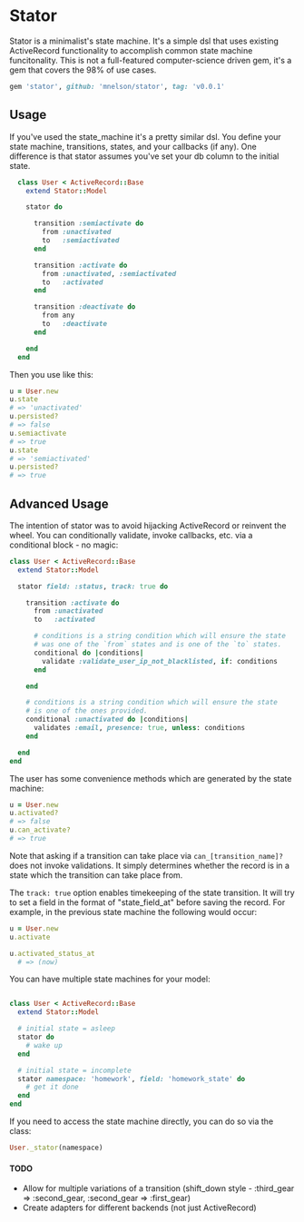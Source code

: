 # Stator

Stator is a minimalist's state machine. It's a simple dsl that uses existing ActiveRecord functionality to accomplish common state machine funcitonality. This is not a full-featured computer-science driven gem, it's a gem that covers the 98% of use cases.

```ruby
gem 'stator', github: 'mnelson/stator', tag: 'v0.0.1'
```

## Usage

If you've used the state_machine it's a pretty similar dsl. You define your state machine, transitions, states, and your callbacks (if any). One difference is that stator assumes you've set your db column to the initial state.

```ruby
  class User < ActiveRecord::Base
    extend Stator::Model

    stator do

      transition :semiactivate do
        from :unactivated
        to   :semiactivated
      end

      transition :activate do
        from :unactivated, :semiactivated
        to   :activated
      end

      transition :deactivate do
        from any
        to   :deactivate
      end

    end
  end
```

Then you use like this:

```ruby
u = User.new
u.state
# => 'unactivated'
u.persisted?
# => false
u.semiactivate
# => true
u.state
# => 'semiactivated'
u.persisted?
# => true
```

## Advanced Usage

The intention of stator was to avoid hijacking ActiveRecord or reinvent the wheel. You can conditionally validate, invoke callbacks, etc. via a conditional block - no magic:

```ruby
class User < ActiveRecord::Base
  extend Stator::Model

  stator field: :status, track: true do

    transition :activate do
      from :unactivated
      to   :activated

      # conditions is a string condition which will ensure the state 
      # was one of the `from` states and is one of the `to` states.
      conditional do |conditions|
        validate :validate_user_ip_not_blacklisted, if: conditions
      end

    end

    # conditions is a string condition which will ensure the state 
    # is one of the ones provided.
    conditional :unactivated do |conditions|
      validates :email, presence: true, unless: conditions
    end

  end
end
```

The user has some convenience methods which are generated by the state machine:

```ruby
u = User.new
u.activated?
# => false
u.can_activate?
# => true
```

Note that asking if a transition can take place via `can_[transition_name]?` does not invoke validations. It simply determines whether the record is in a state which the transition can take place from.


The `track: true` option enables timekeeping of the state transition. It will try to set a field in the format of "state_field_at" before saving the record. For example, in the previous state machine the following would occur:

```ruby
u = User.new
u.activate

u.activated_status_at
  # => (now)
```

You can have multiple state machines for your model:

```ruby

class User < ActiveRecord::Base
  extend Stator::Model

  # initial state = asleep
  stator do
    # wake up
  end

  # initial state = incomplete
  stator namespace: 'homework', field: 'homework_state' do
    # get it done
  end
end
```


If you need to access the state machine directly, you can do so via the class:

```ruby
User._stator(namespace)
```

#### TODO

* Allow for multiple variations of a transition (shift_down style - :third_gear => :second_gear, :second_gear => :first_gear)
* Create adapters for different backends (not just ActiveRecord)